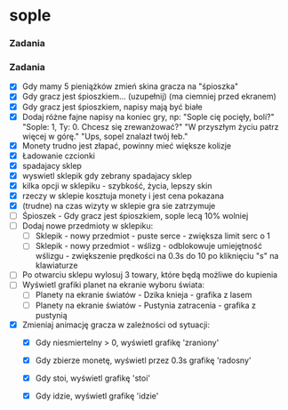 # sople

### Zadania

### Zadania

- [x] Gdy mamy 5 pieniążków zmień skina gracza na "śpioszka"
- [x] Gdy gracz jest śpioszkiem... (uzupełnij) (ma ciemniej przed ekranem)
- [x] Gdy gracz jest śpioszkiem, napisy mają być białe
- [x] Dodaj różne fajne napisy na koniec gry, np: "Sople cię pocięły, boli?" "Sople: 1, Ty: 0. Chcesz się zrewanżować?" "W przyszłym życiu patrz więcej w górę." "Ups, sopel znalazł twój łeb."
- [x] Monety trudno jest złapać, powinny mieć większe kolizje
- [x] Ładowanie czcionki
- [x] spadajacy sklep
- [x] wyswietl sklepik gdy zebrany spadajacy sklep
- [x] kilka opcji w sklepiku - szybkość, życia, lepszy skin
- [x] rzeczy w sklepie kosztuja monety i jest cena pokazana
- [x] (trudne) na czas wizyty w sklepie gra sie zatrzymuje
- [ ] Śpioszek - Gdy gracz jest śpioszkiem, sople lecą 10% wolniej
- [ ] Dodaj nowe przedmioty w sklepiku:
  - [ ] Sklepik - nowy przedmiot - puste serce - zwiększa limit serc o 1
  - [ ] Sklepik - nowy przedmiot - wślizg - odblokowuje umiejętność wślizgu - zwiększenie prędkości na 0.3s do 10 po kliknięciu "s" na klawiaturze
- [ ] Po otwarciu sklepu wylosuj 3 towary, które będą możliwe do kupienia
- [ ] Wyświetl grafiki planet na ekranie wyboru świata:
  - [ ] Planety na ekranie światów - Dzika knieja - grafika z lasem
  - [ ] Planety na ekranie światów - Pustynia zatracenia - grafika z pustynią
- [x] Zmieniaj animację gracza w zależności od sytuacji:
  - [x] Gdy niesmiertelny > 0, wyświetl grafikę 'zraniony'
  - [x] Gdy zbierze monetę, wyświetl przez 0.3s grafikę 'radosny'
  - [x] Gdy stoi, wyświetl grafikę 'stoi'
  - [x] Gdy idzie, wyświetl grafikę 'idzie'

